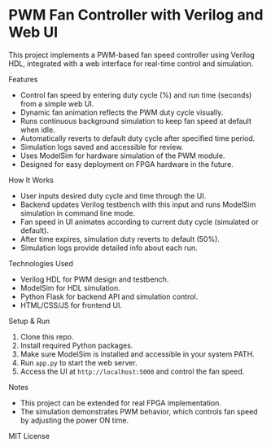 # PWM Fan Controller with Verilog and Web UI

This project implements a PWM-based fan speed controller using Verilog HDL, integrated with a web interface for real-time control and simulation.

Features
- Control fan speed by entering duty cycle (%) and run time (seconds) from a simple web UI.
- Dynamic fan animation reflects the PWM duty cycle visually.
- Runs continuous background simulation to keep fan speed at default when idle.
- Automatically reverts to default duty cycle after specified time period.
- Simulation logs saved and accessible for review.
- Uses ModelSim for hardware simulation of the PWM module.
- Designed for easy deployment on FPGA hardware in the future.

How It Works
- User inputs desired duty cycle and time through the UI.
- Backend updates Verilog testbench with this input and runs ModelSim simulation in command line mode.
- Fan speed in UI animates according to current duty cycle (simulated or default).
- After time expires, simulation duty reverts to default (50%).
- Simulation logs provide detailed info about each run.

Technologies Used
- Verilog HDL for PWM design and testbench.
- ModelSim for HDL simulation.
- Python Flask for backend API and simulation control.
- HTML/CSS/JS for frontend UI.

Setup & Run
1. Clone this repo.
2. Install required Python packages.
3. Make sure ModelSim is installed and accessible in your system PATH.
4. Run `app.py` to start the web server.
5. Access the UI at `http://localhost:5000` and control the fan speed.


Notes
- This project can be extended for real FPGA implementation.
- The simulation demonstrates PWM behavior, which controls fan speed by adjusting the power ON time.

MIT License

